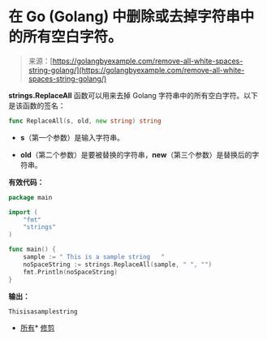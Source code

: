 <!--yml

分类：未分类

日期：2024-10-13 06:10:04

-->

# 在 Go (Golang) 中删除或去掉字符串中的所有空白字符。

> 来源：[https://golangbyexample.com/remove-all-white-spaces-string-golang/](https://golangbyexample.com/remove-all-white-spaces-string-golang/)

**strings.ReplaceAll** 函数可以用来去掉 Golang 字符串中的所有空白字符。以下是该函数的签名：

```go
func ReplaceAll(s, old, new string) string
```

+   **s**（第一个参数）是输入字符串。

+   **old**（第二个参数）是要被替换的字符串，**new**（第三个参数）是替换后的字符串。

**有效代码：**

```go
package main

import (
    "fmt"
    "strings"
)

func main() {
    sample := " This is a sample string   "
    noSpaceString := strings.ReplaceAll(sample, " ", "")
    fmt.Println(noSpaceString)
}
```

**输出：**

```go
Thisisasamplestring
```

+   [所有](https://golangbyexample.com/tag/all/)*   [修剪](https://golangbyexample.com/tag/trim/)
